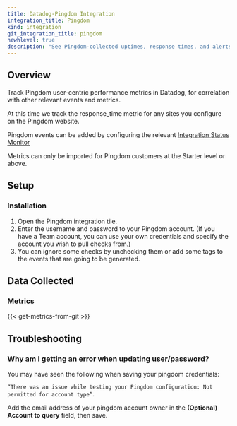 ```yaml
---
title: Datadog-Pingdom Integration
integration_title: Pingdom
kind: integration
git_integration_title: pingdom
newhlevel: true
description: "See Pingdom-collected uptimes, response times, and alerts in Datadog."
---
```


## Overview

Track Pingdom user-centric performance metrics in Datadog, for correlation with other relevant events and metrics.

At this time we track the response_time metric for any sites you configure on the Pingdom website.

Pingdom events can be added by configuring the relevant [Integration Status Monitor](https://app.datadoghq.com/monitors#create/integration)

<div class="alert alert-info">
Metrics can only be imported for Pingdom customers at the Starter level or above.
</div>

## Setup
### Installation

1.  Open the Pingdom integration tile.
2.  Enter the username and password to your Pingdom account.
    (If you have a Team account, you can use your own credentials and specify the account you wish to pull checks from.)
3.  You can ignore some checks by unchecking them or add some tags to the events that are going to be generated.

## Data Collected
### Metrics

{{< get-metrics-from-git >}}


## Troubleshooting
### Why am I getting an error when updating user/password?
You may have seen the following when saving your pingdom credentials:

`“There was an issue while testing your Pingdom configuration: Not permitted for account type”`.

Add the email address of your pingdom account owner in the **(Optional) Account to query** field, then save.